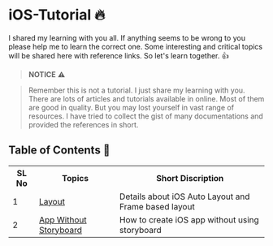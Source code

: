 # iOS-Tutorial :fire:
I shared my learning with you all. If anything seems to be wrong to you please help me to learn the correct one. Some interesting and critical topics will be shared here with reference links. So let's learn together. :+1:

> **NOTICE** :warning:

>Remember this is not a tutorial. I just share my learning with you. There are lots of articles and tutorials available in online. Most of them are good in quality. But you may lost yourself in vast range of resources. I have tried to collect the gist of many documentations and provided the references in short.
>





## Table of Contents :rocket:
<center>

<table>
<tr>
<th> SL No</th>
<th> Topics </th>
<th> Short Discription </th>
</tr>

<tr>
<td> 1 </td>
<td> <a href="https://github.com/shameem17/iOS-Tutorial/blob/master/Layouts.md" target="_blank"> Layout </a> </td>

<td> Details about iOS Auto Layout and Frame based layout </td>
</tr>
<tr>
<td> 2 </td>
<td> <a href="https://github.com/shameem17/iOS-Tutorial/blob/master/AppWithoutStoryBoard.md" target="_blank"> App Without Storyboard </a> </td>

<td> How to create iOS app without using storyboard </td>
</tr>

</table>
</center>